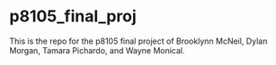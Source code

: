# p8105_final_proj

This is the repo for the p8105 final project of Brooklynn McNeil, Dylan Morgan, Tamara Pichardo, and Wayne Monical.
